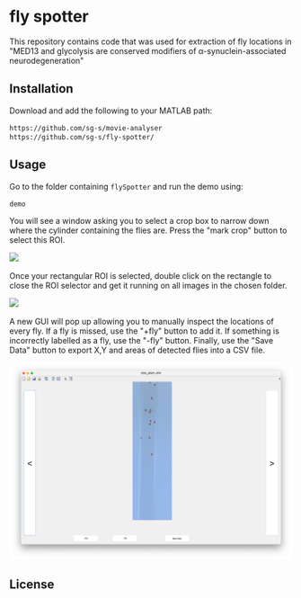 # fly spotter 

This repository contains code that was used for extraction of fly locations in "MED13 and glycolysis are conserved modifiers of α-synuclein-associated neurodegeneration" 


## Installation 

Download and add the following to your MATLAB path:


```
https://github.com/sg-s/movie-analyser
https://github.com/sg-s/fly-spotter/

```


## Usage 


Go to the folder containing `flySpotter` and run the demo using:

```
demo
```

You will see a window asking you to select a crop box to narrow down where the cylinder containing the flies are. Press the "mark crop" button to select this ROI.

![](assets/0.png)

Once your rectangular ROI is selected, double click on the rectangle to close the ROI selector and get it running on all images in the chosen folder. 

![](assets/1.png)

A new GUI will pop up allowing you to manually inspect the locations of every fly. If a fly is missed, use the "+fly" button to add it. If something is incorrectly labelled as a fly, use the "-fly" button. Finally, use the "Save Data" button to export X,Y and areas of detected flies into a CSV file. 


![](assets/2.png)


## License 